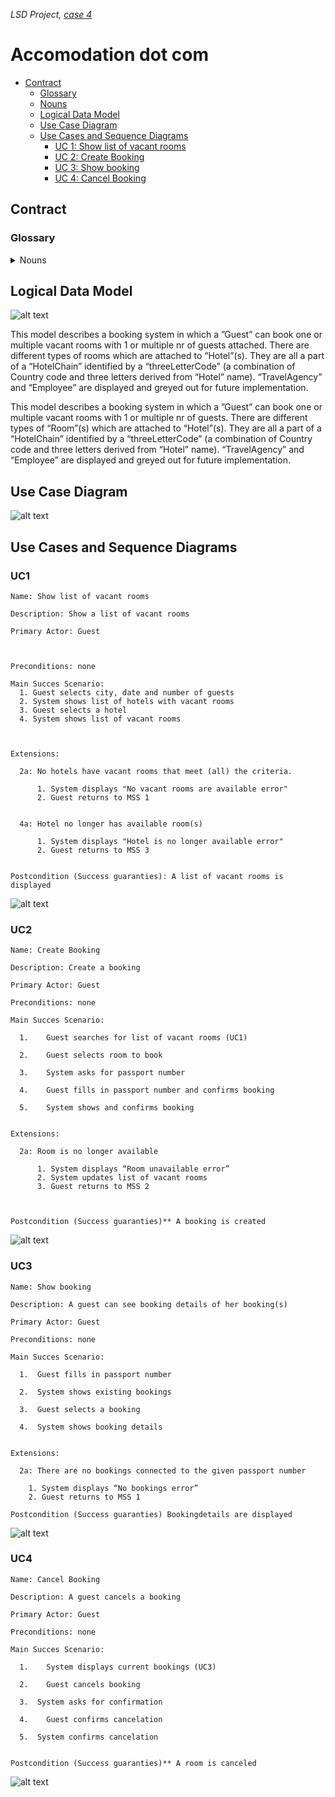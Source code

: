 _LSD Project, [case 4](https://datsoftlyngby.github.io/soft2020fall/resources/da1526ac-case-4.pdf)_

# **Accomodation dot com**

- [Contract](##Contract)
    * [Glossary](##Glossary)
    * [Nouns](###Nouns)
    * [Logical Data Model](##Logical-Data-Model)
    * [Use Case Diagram](##Use-Case-Diagram)
    * [Use Cases and Sequence Diagrams](##Use-Cases-and-Sequence-Diagrams)
      * [UC 1: Show list of vacant rooms](###UC1)
      * [UC 2: Create Booking](###UC2)
      * [UC 3: Show booking](###UC3)
      * [UC 4: Cancel Booking](###UC4)
 

## Contract

### **Glossary**

<details>
  <summary>Nouns</summary>

### **Nouns**



| WORD                           | LDM |
|:-------------------------------|:---:|
| Hotel chain                    |  x  |
| It system                      |     |
| Hotel room                     |  x  |
| System                         |     |
| Web service                    |     |
| Third party solution           |     |
| Web application                |     |
| Employee                       |  x  |
| Travel agency                  |  x  |
| Accommodation                  |  ?  |
| Agreement                      |     |
| Five letter code               |  x  |
| Letters                        |     |
| Hotel                          |  x  |
| 6 digit number                 |  x  |
| name                           |  x  |
| address                        |  x  |
| city                           |  x  |
| distance to center             |  x  |
| star ratings                   |  x  |
| Number rooms                   |  x  |
| Room number                    |  x  |
| digits and Optional letter a-z |  x  |
| Room                           |  x  |
| Guest                          |  x  |
| Type                           |  x  |
| S single                       |  ?  |
| D double                       |  ?  |
| T twin                         |  ?  |
| F family                       |  ?  |
| M meeting room                 |  ?  |
| individual Price               |  x  |
| Passport number                |  x  |
| Booking                        |  x  |
| Adult guest                    |  x  |
| Child guest                    |  x  |
| Nights                         |  x  |
| Capacity                       |  x  |
| Stay                           |     |
| Late arrival                   |  x  |
| Service                        |     |
| task                           |     |
| Vacant hotel room              |  x  |
| City                           |  x  |
| time period                    |  x  |
| Error message                  |     |

</details>


## **Logical Data Model**



![alt text](https://github.com/Team-A-SOFT2020/Accomodation-dot-com/blob/main/Documentation/LogicalDataModel.png)



This model describes a booking system in which a ”Guest” can book one or multiple vacant rooms with 1 or multiple nr of guests attached.
There are different types of rooms which are attached to “Hotel”(s). They are all a part of a “HotelChain” identified by a “threeLetterCode” (a combination of Country code and three letters derived from “Hotel” name).
“TravelAgency” and “Employee” are displayed and greyed out for future implementation.

This model describes a booking system in which a ”Guest” can book one or multiple vacant rooms with 1 or multiple nr of guests.
There are different types of “Room”(s) which are attached to “Hotel”(s). They are all a part of a “HotelChain” identified by a “threeLetterCode” (a combination of Country code and three letters derived from “Hotel” name).
“TravelAgency” and “Employee” are displayed and greyed out for future implementation.



## **Use Case Diagram**



![alt text](https://github.com/Team-A-SOFT2020/Accomodation-dot-com/blob/main/Documentation/UseCaseDiagram.png)


## **Use Cases and Sequence Diagrams**



### UC1


    Name: Show list of vacant rooms

    Description: Show a list of vacant rooms

    Primary Actor: Guest



    Preconditions: none

    Main Succes Scenario:
      1. Guest selects city, date and number of guests
      2. System shows list of hotels with vacant rooms
      3. Guest selects a hotel
      4. System shows list of vacant rooms



    Extensions:

      2a: No hotels have vacant rooms that meet (all) the criteria.

          1. System displays "No vacant rooms are available error"
          2. Guest returns to MSS 1


      4a: Hotel no longer has available room(s)

          1. System displays "Hotel is no longer available error"
          2. Guest returns to MSS 3


    Postcondition (Success guaranties): A list of vacant rooms is displayed


![alt text](https://github.com/Team-A-SOFT2020/Accomodation-dot-com/blob/main/Documentation/sequenceDiagram1.png)



### UC2


    Name: Create Booking

    Description: Create a booking

    Primary Actor: Guest

    Preconditions: none

    Main Succes Scenario:

      1.	Guest searches for list of vacant rooms (UC1)

      2.	Guest selects room to book

      3. 	System asks for passport number

      4.	Guest fills in passport number and confirms booking

      5.	System shows and confirms booking


    Extensions:

      2a: Room is no longer available

          1. System displays “Room unavailable error”
          2. System updates list of vacant rooms
          3. Guest returns to MSS 2



    Postcondition (Success guaranties)** A booking is created


![alt text](https://github.com/Team-A-SOFT2020/Accomodation-dot-com/blob/main/Documentation/sequenceDiagram2.png)

### UC3



    Name: Show booking

    Description: A guest can see booking details of her booking(s)

    Primary Actor: Guest

    Preconditions: none

    Main Succes Scenario:

      1.  Guest fills in passport number

      2.  System shows existing bookings

      3.  Guest selects a booking

      4.  System shows booking details


    Extensions:

      2a: There are no bookings connected to the given passport number

        1. System displays “No bookings error”
        2. Guest returns to MSS 1

    Postcondition (Success guaranties) Bookingdetails are displayed


![alt text](https://github.com/Team-A-SOFT2020/Accomodation-dot-com/blob/main/Documentation/sequenceDiagram3.png)


### UC4


    Name: Cancel Booking

    Description: A guest cancels a booking

    Primary Actor: Guest

    Preconditions: none

    Main Succes Scenario:

      1.	System displays current bookings (UC3)

      2.	Guest cancels booking

      3.  System asks for confirmation

      4.	Guest confirms cancelation

      5.  System confirms cancelation


    Postcondition (Success guaranties)** A room is canceled


![alt text](https://github.com/Team-A-SOFT2020/Accomodation-dot-com/blob/main/Documentation/sequenceDiagram4.png)


